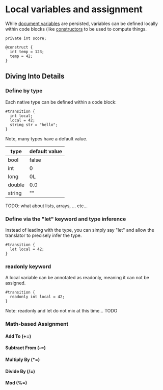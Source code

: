 # Local variables and assignment

While [document variables](./document-layout-and-types.md) are persisted, variables can be defined locally within code blocks (like [constructors](static-policies-document-events.md) to be used to compute things. 

```adama
private int score;

@construct {  
  int temp = 123;
  temp = 42;
}
```

## Diving Into Details

### Define by type

Each native type can be defined within a code block:
```adama
#transition {
  int local;
  local = 42;
  string str = "hello";
}
```

Note, many types have a default value.

| type | default value |
| --- | --- |
| bool | false |
| int | 0 |
| long | 0L |
| double | 0.0 |
| string | "" |

TODO: what about lists, arrays, ... etc...

### Define via the "let" keyword and type inference

Instead of leading with the type, you can simply say "let" and allow the translator to precisely infer the type.

```adama
#transition {
  let local = 42;
}
```

### readonly keyword

A local variable can be annotated as readonly, meaning it can not be assigned.

```adama
#transition {
  readonly int local = 42;
}
```

Note: readonly and let do not mix at this time... TODO

### Math-based Assignment

#### Add To (+=)

#### Subtract From (-=)

#### Multiply By (\*=)

#### Divide By (/=)

#### Mod (%=)

